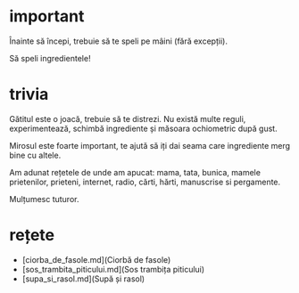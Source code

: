 # important

Înainte să începi, trebuie să te speli pe mâini (fără excepții).

Să speli ingredientele!

# trivia

Gătitul este o joacă, trebuie să te distrezi. Nu există multe reguli,
experimentează, schimbă ingrediente și măsoara ochiometric după gust.

Mirosul este foarte important, te ajută să iți dai seama care ingrediente
merg bine cu altele.

Am adunat rețetele de unde am apucat: mama, tata, bunica, mamele prietenilor,
prieteni, internet, radio, cărti, hărti, manuscrise si pergamente.

Mulțumesc tuturor.

# rețete

* [ciorba_de_fasole.md](Ciorbă de fasole)
* [sos_trambita_piticului.md](Sos trambița piticului)
* [supa_si_rasol.md](Supă și rasol)
